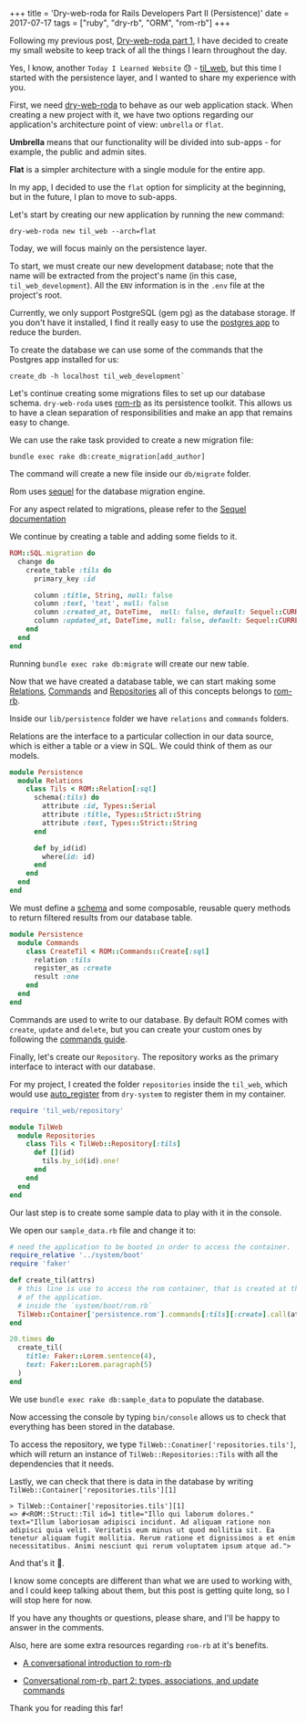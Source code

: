 +++
title = 'Dry-web-roda for Rails Developers Part II (Persistence)'
date = 2017-07-17
tags = ["ruby", "dry-rb", "ORM", "rom-rb"]
+++

Following my previous post, [Dry-web-roda part 1](/posts/dry-web-roda-for-rails-developers_part_i/), I have decided to create my small website to keep track of all the things I learn throughout the day.

Yes, I know, another `Today I Learned Website` 😓 - [til_web](https://github.com/GustavoCaso/til_web), but this time I started with the persistence layer, and I wanted to share my experience with you.

First, we need [dry-web-roda](https://github.com/dry-rb/dry-web-roda) to behave as our web application stack. When creating a new project with it, we have two options regarding our application's architecture point of view: `umbrella` or `flat`.

**Umbrella** means that our functionality will be divided into sub-apps - for example, the public and admin sites.

**Flat** is a simpler architecture with a single module for the entire app.

In my app, I decided to use the `flat` option for simplicity at the beginning, but in the future, I plan to move to sub-apps.

Let's start by creating our new application by running the new command:

```
dry-web-roda new til_web --arch=flat
```

Today, we will focus mainly on the persistence layer.

To start, we must create our new development database; note that the name will be extracted from the project's name (in this case, `til_web_development`). All the `ENV` information is in the `.env` file at the project's root.

Currently, we only support PostgreSQL (gem pg) as the database storage. If you don't have it installed, I find it really easy to use the [postgres app](https://postgresapp.com/) to reduce the burden.

To create the database we can use some of the commands that the Postgres app installed for us:

```
create_db -h localhost til_web_development`
```

Let's continue creating some migrations files to set up our database schema. `dry-web-roda` uses [rom-rb](http://rom-rb.org/) as its persistence toolkit. This allows us to have a clean separation of responsibilities and make an app that remains easy to change.

We can use the rake task provided to create a new migration file:

```
bundle exec rake db:create_migration[add_author]
```

The command will create a new file inside our `db/migrate` folder.

Rom uses [sequel](https://github.com/jeremyevans/sequel) for the database migration engine.

For any aspect related to migrations, please refer to the [Sequel documentation](http://sequel.jeremyevans.net/rdoc/files/doc/schema_modification_rdoc.html)

We continue by creating a table and adding some fields to it.

```ruby
ROM::SQL.migration do
  change do
    create_table :tils do
      primary_key :id

      column :title, String, null: false
      column :text, 'text', null: false
      column :created_at, DateTime,  null: false, default: Sequel::CURRENT_TIMESTAMP
      column :updated_at, DateTime, null: false, default: Sequel::CURRENT_TIMESTAMP
    end
  end
end
```

Running `bundle exec rake db:migrate` will create our new table.

Now that we have created a database table, we can start making some [Relations](http://rom-rb.org/learn/sql/relations/), [Commands](http://rom-rb.org/learn/sql/commands/) and [Repositories](http://rom-rb.org/learn/repositories/quick-start/) all of this concepts belongs to [rom-rb](http://rom-rb.org/).

Inside our `lib/persistence` folder we have `relations` and `commands` folders.

Relations are the interface to a particular collection in our data source, which is either a table or a view in SQL. We could think of them as our models.

```ruby
module Persistence
  module Relations
    class Tils < ROM::Relation[:sql]
      schema(:tils) do
        attribute :id, Types::Serial
        attribute :title, Types::Strict::String
        attribute :text, Types::Strict::String
      end

      def by_id(id)
        where(id: id)
      end
    end
  end
end
```

We must define a [schema](http://rom-rb.org/learn/core/schemas/) and some composable, reusable query methods to return filtered results from our database table.

```ruby
module Persistence
  module Commands
    class CreateTil < ROM::Commands::Create[:sql]
      relation :tils
      register_as :create
      result :one
    end
  end
end
```

Commands are used to write to our database. By default ROM comes with `create`, `update` and `delete`, but you can create your custom ones by following the [commands guide](http://rom-rb.org/learn/advanced/commands/).

Finally, let's create our `Repository`. The repository works as the primary interface to interact with our database.

For my project, I created the folder `repositories` inside the `til_web`, which would use [auto_register](http://dry-rb.org/gems/dry-system/container/) from `dry-system` to register them in my container.

```ruby
require 'til_web/repository'

module TilWeb
  module Repositories
    class Tils < TilWeb::Repository[:tils]
      def [](id)
        tils.by_id(id).one!
      end
    end
  end
end
```

Our last step is to create some sample data to play with it in the console.

We open our `sample_data.rb` file and change it to:

```ruby
# need the application to be booted in order to access the container.
require_relative '../system/boot'
require 'faker'

def create_til(attrs)
  # this line is use to access the rom container, that is created at the booting process
  # of the application.
  # inside the `system/boot/rom.rb`
  TilWeb::Container['persistence.rom'].commands[:tils][:create].call(attrs)
end

20.times do
  create_til(
    title: Faker::Lorem.sentence(4),
    text: Faker::Lorem.paragraph(5)
  )
end
```

We use `bundle exec rake db:sample_data` to populate the database.

Now accessing the console by typing `bin/console` allows us to check that everything has been stored in the database.

To access the repository, we type `TilWeb::Conatiner['repositories.tils']`, which will return an instance of `TilWeb::Repositories::Tils` with all the dependencies that it needs.

Lastly, we can check that there is data in the database by writing `TilWeb::Container['repositories.tils'][1]`

```
> TilWeb::Container['repositories.tils'][1]
=> #<ROM::Struct::Til id=1 title="Illo qui laborum dolores." text="Illum laboriosam adipisci incidunt. Ad aliquam ratione non adipisci quia velit. Veritatis eum minus ut quod mollitia sit. Ea tenetur aliquam fugit mollitia. Rerum ratione et dignissimos a et enim necessitatibus. Animi nesciunt qui rerum voluptatem ipsum atque ad.">
```

And that's it 🎉.

I know some concepts are different than what we are used to working with, and I could keep talking about them, but this post is getting quite long, so I will stop here for now.

If you have any thoughts or questions, please share, and I'll be happy to answer in the comments.

Also, here are some extra resources regarding `rom-rb` at it's benefits.

* [A conversational introduction to rom-rb](https://www.icelab.com.au/notes/a-conversational-introduction-to-rom-rb)

* [Conversational rom-rb, part 2: types, associations, and update commands](https://www.icelab.com.au/notes/conversational-rom-rb-part-2-types-associations-and-update-commands)

Thank you for reading this far!
